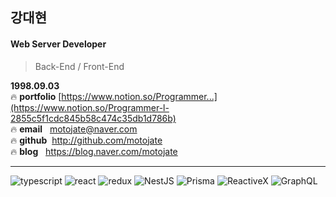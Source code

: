 ## 강대현
#### Web Server Developer 
> Back-End / Front-End

**1998.09.03**  
:fire: **portfolio** [https://www.notion.so/Programmer...](https://www.notion.so/Programmer-l-2855c5f1cdc845b58c474c35db1d786b)  
:fire: **email**&nbsp;&nbsp;&nbsp;motojate@naver.com  
:fire: **github**&nbsp;&nbsp;http://github.com/motojate  
:fire: **blog**&nbsp;&nbsp;&nbsp;https://blog.naver.com/motojate  
* * *
![typescript](https://img.shields.io/badge/TypeScript-007acc?logo=typescript&logoColor=white)
![react](https://img.shields.io/badge/-React-61DAFB?logo=react&logoColor=white)
![redux](https://img.shields.io/badge/ReduxToolkit-764ABC?logo=Redux&logoColor=white)
![NestJS](https://img.shields.io/badge/NestJS-E0234E?logo=nestJS&logoColor=white)
![Prisma](https://img.shields.io/badge/Prisma-2D3748?logo=Prisma&logoColor=white)
![ReactiveX](https://img.shields.io/badge/ReactiveX-B7178C?logo=reactivex&logoColor=white)
![GraphQL](https://img.shields.io/badge/GraphQL-E10098?logo=GraphQL&logoColor=white)
